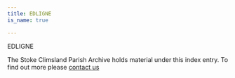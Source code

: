 ```yaml
---
title: EDLIGNE
is_name: true

---
```


EDLIGNE


The Stoke Climsland Parish Archive holds material under this index entry. To find out more please [contact us](/contact/)
